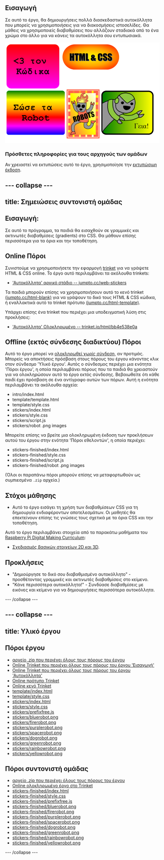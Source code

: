 ## Εισαγωγή

Σε αυτό το έργο, θα δημιουργήσεις πολλά διασκεδαστικά αυτοκόλλητα που μπορείς να χρησιμοποιήσεις για να διακοσμήσεις ιστοσελίδες. Θα μάθεις να χρησιμοποιείς διαβαθμίσεις που αλλάζουν σταδιακά από το ένα χρώμα στο άλλο για να κάνεις τα αυτοκόλλητα σου εντυπωσιακά.

![screenshot](images/stickers-finished.png)

### Πρόσθετες πληροφορίες για τους αρχηγούς των ομάδων

Αν χρειαστεί να εκτυπώσεις αυτό το έργο, χρησιμοποίησε την [εκτυπώσιμη έκδοση](https://projects.raspberrypi.org/el-GR/projects/stickers/print).

--- collapse ---
---
title: Σημειώσεις συντονιστή ομάδας
---

## Εισαγωγή:

Σε αυτό το πρόγραμμα, τα παιδιά θα εισαχθούν σε γραμμικές και ακτινωτές διαβαθμίσεις (gradients) στο CSS. Θα μάθουν επίσης περισσότερα για τα όρια και την τοποθέτηση.

## Online Πόροι

Συνιστούμε να χρησιμοποιήσετε την εφαρμογή [trinket](https://trinket.io/) για να γράψετε HTML & CSS online. Το έργο αυτό περιλαμβάνει τα ακόλουθα trinkets:

* ['Αυτοκόλλητα' αρχικό στάδιο -- jumpto.cc/web-stickers](http://jumpto.cc/web-stickers)

Τα παιδιά μπορούν επίσης να χρησιμοποιήσουν αυτό το κενό trinket [(jumpto.cc/html-blank)](http://jumpto.cc/html-blank) για να γράψουν το δικό τους HTML & CSS κώδικα, ή εναλλακτικά αυτό το trinket πρότυπο [(jumpto.cc/html-template)](http://jumpto.cc/html-template).

Υπάρχει επίσης ένα trinket που περιέχει μια υποδειγματική λύση στις προκλήσεις:

* ['Αυτοκόλλητα' Ολοκληρωμένο -- trinket.io/html/bb4e538e0a](https://trinket.io/html/64608d0568)

## Offline (εκτός σύνδεσης διαδικτύου) Πόροι

Αυτό το έργο μπορεί να [ολοκληρωθεί χωρίς σύνδεση](https://www.codeclubprojects.org/en-GB/resources/webdev-working-offline/), αν προτιμάς. Μπορείς να αποκτήσεις πρόσβαση στους πόρους του έργου κάνοντας κλικ στον σύνδεσμο 'Υλικό έργου'. Αυτός ο σύνδεσμος περιέχει μια ενότητα 'Πόροι έργου', η οποία περιλαμβάνει πόρους που τα παιδιά θα χρειαστούν για να ολοκληρώσουν αυτό το έργο εκτός σύνδεσης. Βεβαιωθείτε ότι κάθε παιδί έχει πρόσβαση σε ένα αντίγραφο αυτών των πόρων. Αυτή η ενότητα περιλαμβάνει τα ακόλουθα αρχεία:

* intro/index.html
* template/template.html
* template/style.css
* stickers/index.html
* stickers/style.css
* stickers/script.js
* stickers/robot .png images

Μπορείτε επίσης να βρείτε μια ολοκληρωμένη έκδοση των προκλήσεων αυτού του έργου στην ενότητα 'Πόροι εθελοντών', η οποία περιέχει:

* stickers-finished/index.html
* stickers-finished/style.css
* stickers-finished/script.js
* stickers-finished/robot .png images

(Όλοι οι παραπάνω πόροι μπορούν επίσης να μεταφορτωθούν ως συμπιεσμένα `.zip` αρχεία.)

## Στόχοι μάθησης

* Αυτό το έργο εισάγει τη χρήση των διαβαθμίσεων CSS για τη δημιουργία ενδιαφέροντων αποτελεσμάτων. Οι μαθητές θα επεκτείνουν επίσης τις γνώσεις τους σχετικά με τα όρια CSS και την τοποθέτηση. 

Αυτό το έργο περιλαμβάνει στοιχεία από τα παρακάτω μαθήματα του [Raspberry Pi Digital Making Curriculum](https://rpf.io/curriculum):

* [Σχεδιασμός βασικών στοιχείων 2D και 3D](https://www.raspberrypi.org/curriculum/design/creator).

## Προκλήσεις

* "Δημιούργησε το δικό σου διαβαθμισμένο αυτοκόλλητο" - προσθέτοντας γραμμικές και ακτινωτές διαβαθμίσεις στο κείμενο.
* "Κάνε περισσότερα αυτοκόλλητα!" - Συνδύασε διαβαθμίσεις με εικόνες και κείμενο για να δημιουργήσεις περισσότερα αυτοκόλλητα.

--- /collapse ---

--- collapse ---
---
title: Υλικό έργου
---

## Πόροι έργου

* [αρχείο .zip που περιέχει όλους τους πόρους του έργου](resources/stickers-project-resources.zip)
* [Online Trinket που περιέχει όλους τους πόρους του έργου 'Εισαγωγή'](http://jumpto.cc/web-intro)
* [Online Trinket που περιέχει όλους τους πόρους του έργου 'Αυτοκόλλητα'](http://jumpto.cc/web-stickers)
* [Online πρότυπο Trinket](http://jumpto.cc/trinket-template)
* [Online κενό Trinket](http://jumpto.cc/trinket-blank)
* [template/index.html](resources/template-index.html)
* [template/style.css](resources/template-style.css)
* [stickers/index.html](resources/stickers-index.html)
* [stickers/style.css](resources/stickers-style.css)
* [stickers/prefixfree.js](resources/stickers-prefixfree.js)
* [stickers/bluerobot.png](resources/stickers-bluerobot.png)
* [stickers/firerobot.png](resources/stickers-firerobot.png)
* [stickers/purplerobot.png](resources/stickers-purplerobot.png)
* [stickers/spacerobot.png](resources/stickers-spacerobot.png)
* [stickers/dogrobot.png](resources/stickers-dogrobot.png)
* [stickers/greenrobot.png](resources/stickers-greenrobot.png)
* [stickers/rainbowrobot.png](resources/stickers-rainbowrobot.png)
* [stickers/yellowrobot.png](resources/stickers-yellowrobot.png)

## Πόροι συντονιστή ομάδας

* [αρχείο .zip που περιέχει όλους τους πόρους του έργου](resources/stickers-volunteer-resources.zip)
* [Online ολοκληρωμένο έργο στο Τrinket](https://trinket.io/html/64608d0568)
* [stickers-finished/index.html](resources/stickers-finished-index.html)
* [stickers-finished/style.css](resources/stickers-finished-style.css)
* [stickers-finished/prefixfree.js](resources/stickers-finished-prefixfree.js)
* [stickers-finished/bluerobot.png](resources/stickers-finished-bluerobot.png)
* [stickers-finished/firerobot.png](resources/stickers-finished-firerobot.png)
* [stickers-finished/purplerobot.png](resources/stickers-finished-purplerobot.png)
* [stickers-finished/spacerobot.png](resources/stickers-finished-spacerobot.png)
* [stickers-finished/dogrobot.png](resources/stickers-finished-dogrobot.png)
* [stickers-finished/greenrobot.png](resources/stickers-finished-greenrobot.png)
* [stickers-finished/rainbowrobot.png](resources/stickers-finished-rainbowrobot.png)
* [stickers-finished/yellowrobot.png](resources/stickers-finished-yellowrobot.png)

--- /collapse ---
